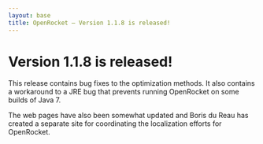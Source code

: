 ```yaml
---
layout: base
title: OpenRocket — Version 1.1.8 is released!
---
```


# Version 1.1.8 is released!

This release contains bug fixes to the optimization methods. It also contains a workaround to a JRE bug that prevents running OpenRocket on some builds of Java 7.

The web pages have also been somewhat updated and Boris du Reau has created a separate site for coordinating the localization efforts for OpenRocket.
